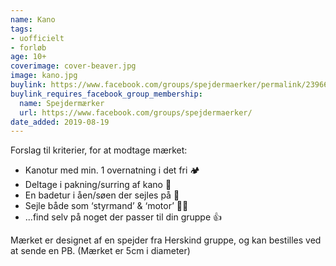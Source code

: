 ```yaml
---
name: Kano
tags:
- uofficielt
- forløb
age: 10+
coverimage: cover-beaver.jpg
image: kano.jpg
buylink: https://www.facebook.com/groups/spejdermaerker/permalink/2396696307229071/
buylink_requires_facebook_group_membership:
  name: Spejdermærker
  url: https://www.facebook.com/groups/spejdermaerker/
date_added: 2019-08-19
---
```

Forslag til kriterier, for at modtage mærket:

- Kanotur med min. 1 overnatning i det fri 🏕
- Deltage i pakning/surring af kano 🧳
- En badetur i åen/søen der sejles på 🛶
- Sejle både som ‘styrmand’ & ‘motor’ 👩‍✈️
- ...find selv på noget der passer til din gruppe 👍

Mærket er designet af en spejder fra Herskind gruppe, og kan bestilles ved at sende en PB.
(Mærket er 5cm i diameter)